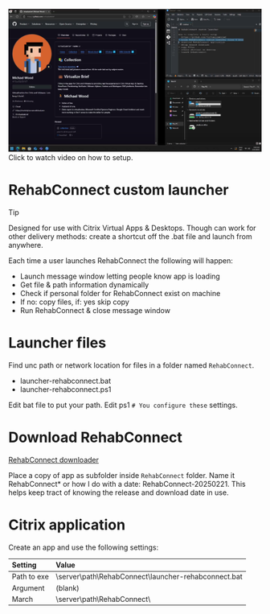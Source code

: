 [![Watch the video](https://github.com/virtualizebrief/collection/blob/main/bonus/rehabconnect/vb-rehabconnect-customlauncher-thumbnail.png?raw=true)](https://www.youtube.com/watch?v=cnCXPuFStSc)
Click to watch video on how to setup.

# RehabConnect custom launcher
> [!TIP]
> Designed for use with Citrix Virtual Apps & Desktops. Though can work for other delivery methods: create a shortcut off the .bat file and launch from anywhere.


Each time a user launches RehabConnect the following will happen:

- Launch message window letting people know app is loading
- Get file & path information dynamically
- Check if personal folder for RehabConnect exist on machine
- If no: copy files, if: yes skip copy
- Run RehabConnect & close message window

# Launcher files
Find unc path or network location for files in a folder named `RehabConnect`. 

- launcher-rehabconnect.bat
- launcher-rehabconnect.ps1

Edit bat file to put your path. Edit ps1 `# You configure these` settings.

# Download RehabConnect
[RehabConnect downloader](https://npc-prodoc.udsmr.org/NTST_LCMC/NTST.RehabConnect.Windows/Netsmart.RehabConnect.application)

Place a copy of app as subfolder inside `RehabConnect` folder. Name it RehabConnect* or how I do with a date: RehabConnect-20250221. This helps keep tract of knowing the release and download date in use.

# Citrix application
Create an app and use the following settings:

| Setting | Value |
| :---      | :---       |
| Path to exe | \\server\path\RehabConnect\launcher-rehabconnect.bat |
| Argument | (blank) |
| March | \\server\path\RehabConnect\ |

